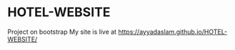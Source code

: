 # HOTEL-WEBSITE
Project on bootstrap 
My site is live at https://ayyadaslam.github.io/HOTEL-WEBSITE/
